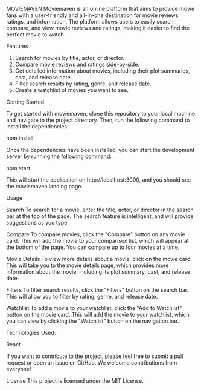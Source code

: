 
MOVIEMAVEN
Moviemaven is an online platform that aims to provide movie fans with a user-friendly and all-in-one destination for movie reviews, ratings, and information. The platform allows users to easily search, compare, and view movie reviews and ratings, making it easier to find the perfect movie to watch.

Features

1) Search for movies by title, actor, or director.
2) Compare movie reviews and ratings side-by-side.
3) Get detailed information about movies, including their plot summaries, cast, and release date.
4) Filter search results by rating, genre, and release date.
5) Create a watchlist of movies you want to see.

Getting Started

To get started with moviemaven, clone this repository to your local machine and navigate to the project directory. Then, run the following command to install the dependencies:


npm install

Once the dependencies have been installed, you can start the development server by running the following command:

npm start

This will start the application on http://localhost:3000, and you should see the moviemaven landing page.

Usage

Search
To search for a movie, enter the title, actor, or director in the search bar at the top of the page. The search feature is intelligent, and will provide suggestions as you type.

Compare
To compare movies, click the "Compare" button on any movie card. This will add the movie to your comparison list, which will appear at the bottom of the page. You can compare up to four movies at a time.

Movie Details
To view more details about a movie, click on the movie card. This will take you to the movie details page, which provides more information about the movie, including its plot summary, cast, and release date.

Filters
To filter search results, click the "Filters" button on the search bar. This will allow you to filter by rating, genre, and release date.

Watchlist
To add a movie to your watchlist, click the "Add to Watchlist" button on the movie card. This will add the movie to your watchlist, which you can view by clicking the "Watchlist" button on the navigation bar.

Technologies Used:

React

If you want to contribute to the project, please feel free to submit a pull request or open an issue on GitHub. We welcome contributions from everyone!

License
This project is licensed under the MIT License.
